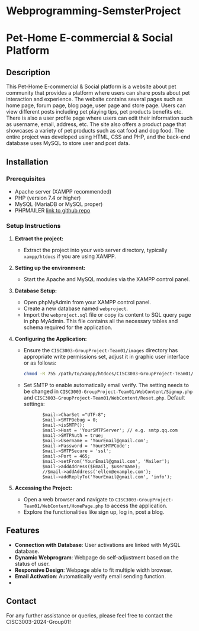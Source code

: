 # Webprogramming-SemsterProject

# Pet-Home E-commercial & Social Platform

## Description
This Pet-Home E-commercial & Social platform is a website about pet community that provides a platform where users can share posts about pet interaction and experience. The website contains several pages such as home page, forum page, blog page, user page and store page. Users can view different posts including pet playing tips, pet products benefits etc. There is also a user profile page where users can edit their information such as username, email, address, etc. The site also offers a product page that showcases a variety of pet products such as cat food and dog food. The entire project was developed using HTML, CSS and PHP, and the back-end database uses MySQL to store user and post data.

## Installation

### Prerequisites
- Apache server (XAMPP recommended)
- PHP (version 7.4 or higher)
- MySQL (MariaDB or MySQL proper)
- PHPMAILER [link to github repo](https://github.com/PHPMailer/PHPMailer)

### Setup Instructions

1. **Extract the project:**
   - Extract the project into your web server directory, typically `xampp/htdocs` if you are using XAMPP.

2. **Setting up the environment:**
   - Start the Apache and MySQL modules via the XAMPP control panel.

3. **Database Setup:**
   - Open phpMyAdmin from your XAMPP control panel.
   - Create a new database named `webproject`.
   - Import the `webproject.sql` file or copy its content to SQL query page in php MyAdmin. This file contains all the necessary tables and schema required for the application.

4. **Configuring the Application:**
   - Ensure the `CISC3003-GroupProject-Team01/images` directory has appropriate write permissions set, adjust it in graphic user interface or as follows:
     ```bash
     chmod -R 755 /path/to/xampp/htdocs/CISC3003-GroupProject-Team01/images/
     ```
   - Set SMTP to enable automatically email verify. The setting needs to be changed in `CISC3003-GroupProject-Team01/WebContent/Signup.php` and `CISC3003-GroupProject-Team01/WebContent/Reset.php`. Default settings:
     ```
            $mail->CharSet ="UTF-8";
            $mail->SMTPDebug = 0;
            $mail->isSMTP(); 
            $mail->Host = 'YourSMTPServer'; // e.g. smtp.qq.com
            $mail->SMTPAuth = true;     
            $mail->Username = 'YourEmail@gmail.com';  
            $mail->Password = 'YourSMTPCode';  
            $mail->SMTPSecure = 'ssl';
            $mail->Port = 465; 
            $mail->setFrom('YourEmail@gmail.com', 'Mailer'); 
            $mail->addAddress($Email, $username);
            //$mail->addAddress('ellen@example.com');
            $mail->addReplyTo('YourEmail@gmail.com', 'info');
     ```

1. **Accessing the Project:**
   - Open a web browser and navigate to `CISC3003-GroupProject-Team01/WebContent/HomePage.php` to access the application.
   - Explore the functionalities like sign up, log in, post a blog.


## Features
- **Connection with Database**: User activations are linked with MySQL database.
- **Dynamic Webprogram**: Webpage do self-adjustment based on the status of user.
- **Responsive Design**: Webpage able to fit multiple width browser.
- **Email Activation**: Automatically verify email sending function.
- 

## Contact
For any further assistance or queries, please feel free to contact the CISC3003-2024-Group01!
